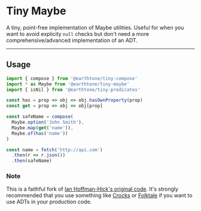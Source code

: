 # Tiny Maybe

A tiny, point-free implementation of Maybe utilities. Useful for when you want to avoid explicity `null` checks but don't need a more comprehensive/advanced implementation of an ADT.

---


## Usage

```js
import { compose } from '@earthtone/tiny-compose'
import * as Maybe from '@earthtone/tiny-maybe'
import { isNil } from '@earthtone/tiny-predicates'

const has = prop => obj => obj.hasOwnProperty(prop)
const get = prop => obj => obj[prop]

const safeName = compose(
  Maybe.option('John Smith'),
  Maybe.map(get('name')),
  Maybe.of(has('name'))
)

const name = fetch('http://api.com')
  .then(r => r.json())
  .then(safeName)
```

### Note

This is a faithful fork of [Ian Hoffman-Hick's original code](https://github.com/evilsoft/eggheadio-functional). It's strongly recommended that you use something like [Crocks](https://crocks.dev/) or [Folktale](https://folktale.origamitower.com/) if you want to use ADTs in your production code.
